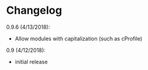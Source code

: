 # Changelog

0.9.6 (4/13/2018):

- Allow modules with capitalization (such as cProfile)

0.9 (4/12/2018):

- initial release
